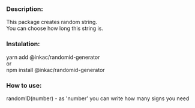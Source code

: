 ### Description:
This package creates random string.<br>
You can choose how long this string is.

### Instalation:
yarn add @inkac/randomid-generator <br>
or <br>
npm install @inkac/randomid-generator

### How to use:
randomID(number) - as 'number' you can write how many signs you need
